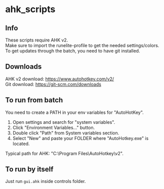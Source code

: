 # ahk_scripts

## Info
These scripts require AHK v2.  
Make sure to import the runelite-profile to get the needed settings/colors.  
To get updates through the batch, you need to have git installed.

## Downloads
AHK v2 download: https://www.autohotkey.com/v2/  
Git download: https://git-scm.com/downloads

## To run from batch
You need to create a PATH in your env variables for "AutoHotKey".

1. Open settings and search for "system variables".
2. Click "Environment Variables..." button.
3. Double click "Path" from System variables section.
4. Select "New" and paste your FOLDER where "AutoHotkey.exe" is located.

Typical path for AHK: "C:\Program Files\AutoHotkey\v2".

## To run by itself
Just run `gui.ahk` inside controls folder.
